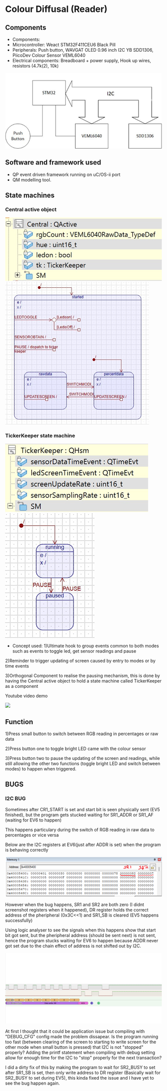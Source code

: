 # Colour Diffusal (Reader)
## Components
- Components:
- Microcontroller: Weact STM32F411CEU6 Black Pill
- Peripherals: Push button, WAVGAT OLED 0.96 inch I2C YB SDD1306, PiicoDev Colour Sensor VEML6040
- Electrical components: Breadboard + power supply, Hook up wires, resistors (4.7k(2), 10k)

![plot](./Images/ColourDiffusalSystem.jpg)

## Software and framework used
- QP event driven framework running on uC/OS-ii port
- QM modelling tool.

## State machines
### Central active object
![plot](./Images/Object_Central.jpg) 
![plot](./Images/StateMachine_Central.jpg)

### TickerKeeper state machine
![plot](./Images/Object_TickerKeeper.jpg) 
![plot](./Images/StateMachine_TickerKeeper.jpg)



- Concept used:
 1)Ultimate hook to group events common to both modes such as events to toggle led, get sensor readings and pause 
 
 2)Reminder to trigger updating of screen caused by entry to modes or by time events
 
 3)Orthogonal Component to realise the pausing mechanism, this is done by having the Central active object to hold a state machine called TickerKeeper as a component

Youtube video demo

[<img src="https://i.ytimg.com/vi/wuQkIFQZJ5Q/maxresdefault.jpg" width="50%">](https://www.youtube.com/watch?v=wuQkIFQZJ5Q "Colour Diffusal Demo")

## Function
1)Press small button to switch between RGB reading in percentages or raw data

2)Press button one to toggle bright LED came with the colour sensor

3)Press button two to pause the updating of the screen and readings, while still allowing the other two functions (toggle bright LED and switch between modes) to happen when triggered.

## BUGS
### I2C BUG
Sometimes after CR1_START is set and start bit is seen physically sent (EV5 finished), but the program gets stucked waiting for SR1_ADDR or SR1_AF (waiting for 
EV6 to happen)

This happens particulary during the switch of RGB reading in raw data to percentages or vice versa 

Below are the I2C registers at EV6(just after ADDR is set) when the program is behaving correctly

![plot](./Images/I2CRegCorrect.png)

However when the bug happens, SR1 and SR2 are both zero (I didnt screenshot registers when it happened), DR register holds the correct address of the pheripheral (0x3C<<1) and SR1_SB is cleared (EV5 happens successfully)

Using logic analyser to see the signals when this happens show that start bit got sent, but the pheripheral address (should be sent next) is not sent, hence the program stucks waiting for EV6 to happen because ADDR never got set due to the chain effect of address is not shifted out by I2C.

![plot](./Images/I2CAddressNotSending.jpg)

At first I thought that it could be application issue but compiling with "DEBUG_CFG" config made the problem dissapear. Is the program running too fast (between clearing of the screen to starting to write screen for the other mode when small button is pressed) that I2C is not "stopped" properly? Adding the printf statement when compiling with debug setting allow for enough time for the I2C to "stop" properly for the next transaction?

I did a dirty fix of this by making the program to wait for SR2_BUSY to set after SR1_SB is set, then only write address to DR register (Basically wait for SR2_BUSY to set during EV5), this kinda fixed the issue and I have yet to see the bug happen again.


 